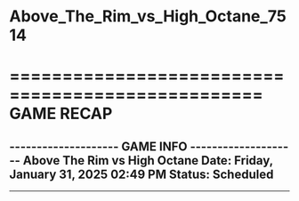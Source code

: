 # Above_The_Rim_vs_High_Octane_7514

==================================================
                    GAME RECAP
==================================================
-------------------- GAME INFO --------------------
Above The Rim vs High Octane
Date: Friday, January 31, 2025 02:49 PM
Status: Scheduled
--------------------------------------------------
--------------------------------------------------
